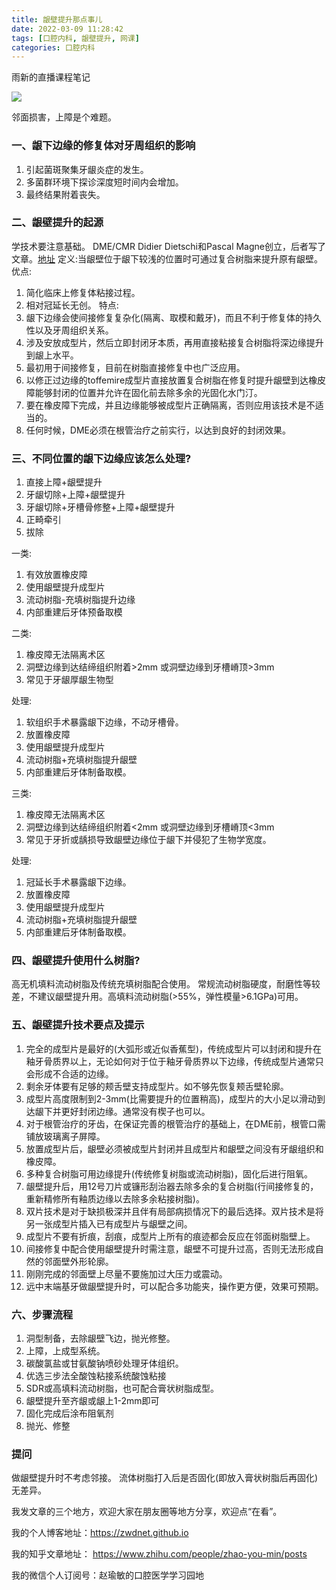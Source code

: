 ```yaml
---
title: 龈壁提升那点事儿
date: 2022-03-09 11:28:42
tags: [口腔内科, 龈壁提升, 网课]
categories: 口腔内科
---
```

雨新的直播课程笔记

![](https://zymblog-1258069789.cos.ap-chengdu.myqcloud.com/blog0281-DMR/01.jpg)

邻面损害，上障是个难题。
### 一、龈下边缘的修复体对牙周组织的影响
1. 引起菌斑聚集牙龈炎症的发生。
2. 多菌群环境下探诊深度短时间内会增加。
3. 最终结果附着丧失。

### 二、龈壁提升的起源
学技术要注意基础。
DME/CMR
Didier Dietschi和Pascal Magne创立，后者写了文章。[地址](https://www.semanticscholar.org/paper/Deep-Margin-Elevation%3A-A-Paradigm-Shift-Magne-Harrington/555962582182814e612589b4218dd6366ec20242)
定义:当龈壁位于龈下较浅的位置时可通过复合树脂来提升原有龈壁。
优点:
1. 简化临床上修复体粘接过程。
2. 相对冠延长无创。
特点:
1. 龈下边缘会使间接修复复杂化(隔离、取模和戴牙)，而且不利于修复体的持久性以及牙周组织关系。
2. 涉及安放成型片，然后立即封闭牙本质，再用直接粘接复合树脂将深边缘提升到龈上水平。
3. 最初用于间接修复，目前在树脂直接修复中也广泛应用。
4. 以修正过边缘的toffemire成型片直接放置复合树脂在修复时提升龈壁到达橡皮障能够封闭的位置并允许在固化前去除多余的光固化水门汀。
5.  要在橡皮障下完成，并且边缘能够被成型片正确隔离，否则应用该技术是不适当的。
6. 任何时候，DME必须在根管治疗之前实行，以达到良好的封闭效果。

### 三、不同位置的龈下边缘应该怎么处理?
1. 直接上障+龈壁提升
2. 牙龈切除+上障+龈壁提升
3. 牙龈切除+牙槽骨修整+上障+龈壁提升
4. 正畸牵引
5. 拔除

一类:
1. 有效放置橡皮障
2. 使用龈壁提升成型片
3. 流动树脂-充填树脂提升边缘
4. 内部重建后牙体预备取模

二类:
1. 橡皮障无法隔离术区
2. 洞壁边缘到达结缔组织附着>2mm
    或洞壁边缘到牙槽嵴顶>3mm
3. 常见于牙龈厚龈生物型

处理:
1. 软组织手术暴露龈下边缘，不动牙槽骨。
2. 放置橡皮障
3. 使用龈壁提升成型片
4. 流动树脂+充填树脂提升龈壁
5. 内部重建后牙体制备取模。

三类:
1. 橡皮障无法隔离术区
2. 洞壁边缘到达结缔组织附着<2mm
    或洞壁边缘到牙槽嵴顶<3mm
3. 常见于牙折或龋损导致龈壁边缘位于龈下并侵犯了生物学宽度。

处理:
1. 冠延长手术暴露龈下边缘。
2. 放置橡皮障
3. 使用龈壁提升成型片
4. 流动树脂+充填树脂提升龈壁
5. 内部重建后牙体制备取模。

### 四、龈壁提升使用什么树脂?
高无机填料流动树脂及传统充填树脂配合使用。
常规流动树脂硬度，耐磨性等较差，不建议龈壁提升用。高填料流动树脂(>55%，弹性模量>6.1GPa)可用。

### 五、龈壁提升技术要点及提示
1. 完全的成型片是最好的(大弧形或近似香蕉型)，传统成型片可以封闭和提升在釉牙骨质界以上，无论如何对于位于釉牙骨质界以下边缘，传统成型片通常只会形成不合适的边缘。
2. 剩余牙体要有足够的颊舌壁支持成型片。如不够先恢复颊舌壁轮廓。
3. 成型片高度限制到2-3mm(比需要提升的位置稍高)，成型片的大小足以滑动到达龈下并更好封闭边缘。通常没有楔子也可以。
4. 对于根管治疗的牙齿，在保证完善的根管治疗的基础上，在DME前，根管口需铺放玻璃离子屏障。
5. 放置成型片后，龈壁必须被成型片封闭并且成型片和龈壁之间没有牙龈组织和橡皮障。
6. 多种复合树脂可用边缘提升(传统修复树脂或流动树脂)，固化后进行阻氧。
7. 龈壁提升后，用12号刀片或镰形刮治器去除多余的复合树脂(行间接修复的，重新精修所有釉质边缘以去除多余粘接树脂)。
8. 双片技术是对于缺损极深并且伴有局部病损情况下的最后选择。双片技术是将另一张成型片插入已有成型片与龈壁之间。
9. 成型片不要有折痕，刮痕，成型片上所有的痕迹都会反应在邻面树脂壁上。
10. 间接修复中配合使用龈壁提升时需注意，龈壁不可提升过高，否则无法形成自然的邻面壁外形轮廓。
11. 刚刚完成的邻面壁上尽量不要施加过大压力或震动。
12. 远中末端基牙做龈壁提升时，可以配合多功能夹，操作更方便，效果可预期。

### 六、步骤流程
1. 洞型制备，去除龈壁飞边，抛光修整。
2. 上障，上成型系统。
3. 碳酸氯盐或甘氨酸钠喷砂处理牙体组织。
4. 优选三步法全酸蚀粘接系统酸蚀粘接
5. SDR或高填料流动树脂，也可配合膏状树脂成型。
6. 龈壁提升至齐龈或龈上1-2mm即可
7. 固化完成后涂布阻氧剂
8. 抛光、修整

### 提问
做龈壁提升时不考虑邻接。
流体树脂打入后是否固化(即放入膏状树脂后再固化)无差异。





我发文章的三个地方，欢迎大家在朋友圈等地方分享，欢迎点“在看”。

我的个人博客地址：https://zwdnet.github.io

我的知乎文章地址： https://www.zhihu.com/people/zhao-you-min/posts

我的微信个人订阅号：赵瑜敏的口腔医学学习园地

